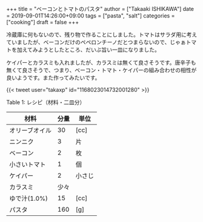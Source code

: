 +++
title = "ベーコンとトマトのパスタ"
author = ["Takaaki ISHIKAWA"]
date = 2019-09-01T14:26:00+09:00
tags = ["pasta", "salt"]
categories = ["cooking"]
draft = false
+++

冷蔵庫に何もないので、残り物で作ることにしました。トマトはサラダ用に考えていましたが、ベーコンだけのペペロンチーノだとつまらないので、じゃぁトマトを加えてみようとしたところ、だいぶ旨い一皿になりました。  

ケイパーとカラスミも入れましたが、カラスミは無くて良さそうです。唐辛子も無くて良さそうで、つまり、ベーコン・トマト・ケイパーの組み合わせの相性が良いようです。また作ってみたいです。  

{{< tweet user="takaxp" id="1168023014732001280" >}}  

<div class="table-caption">
  <span class="table-number">Table 1</span>:
  レシピ（材料・二皿分）
</div>

| 材料      | 分量 | 単位 |
|---------|----|----|
| オリーブオイル | 30  | [cc] |
| ニンニク  | 3   | 片   |
| ベーコン  | 2   | 枚   |
| 小さいトマト | 1   | 個   |
| ケイパー  | 2   | 小さじ |
| カラスミ  | 少々 |      |
| ゆで汁(1.0%) | 15  | [cc] |
| パスタ    | 160 | [g]  |